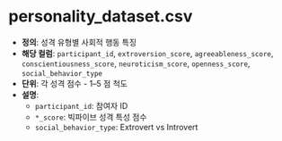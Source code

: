 # personality_dataset.csv

- **정의**: 성격 유형별 사회적 행동 특징  
- **해당 컬럼**: `participant_id`, `extroversion_score`, `agreeableness_score`, `conscientiousness_score`, `neuroticism_score`, `openness_score`, `social_behavior_type`  
- **단위**: 각 성격 점수 - 1–5 점 척도  
- **설명**:  
  - `participant_id`: 참여자 ID  
  - `*_score`: 빅파이브 성격 특성 점수  
  - `social_behavior_type`: Extrovert vs Introvert  
